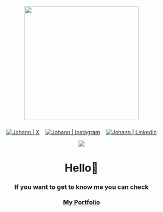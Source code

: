 <div align="center">
  <img height="300" width="300" src="https://media1.giphy.com/media/v1.Y2lkPTc5MGI3NjExaDYwZWdlOXE0eXlzdnpsbWhzYjNoeXc4ZnBrb3RjZjRwMDl3eGEyYiZlcD12MV9pbnRlcm5hbF9naWZfYnlfaWQmY3Q9Zw/6ib6KPmkeAjDTxMxij/giphy.gif"  />
</div>

###

<div align="center">
  <p align="center">  
    <a href="https://x.com/Johrespi" target="_blank"><img alt="Johann | X" src="https://img.icons8.com/?size=48&id=phOKFKYpe00C&format=png&color=ffffff"/></a>
    &nbsp;&nbsp;
    <a href="https://www.instagram.com/johannramz/" target="_blank"><img alt="Johann | Instagram" src="https://img.icons8.com/fluent/48/000000/instagram-new.png"/></a>
    &nbsp;&nbsp;
    <a href="https://www.linkedin.com/in/johann-ramírez-espinoza-9b359a222/" target="_blank"><img alt="Johann | LinkedIn" src="https://img.icons8.com/fluent/48/000000/linkedin.png"/></a>
  </p>
</div>

<div align="center">
  <img src="https://visitor-badge.laobi.icu/badge?page_id=Johrespi.Johrespi&"  />
</div>

<h1 align="center">Hello👋</h1>

###

<h3 align="center">If you want to get to know me you can check<br><br><a href="https://foliogram-tau.vercel.app" target="_blank">My Portfolio</a></h3>


